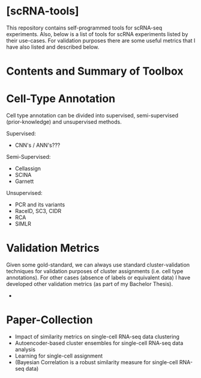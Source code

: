 # [scRNA-tools]

This repository contains self-programmed tools for scRNA-seq experiments. Also, below is a list of tools for scRNA experiments listed by their use-cases.
For validation purposes there are some useful metrics that I have also listed and described below.

# Contents and Summary of Toolbox

# Cell-Type Annotation
Cell type annotation can be divided into supervised, semi-supervised (prior-knowledge) and unsupervised methods.

Supervised:
- CNN's / ANN's???

Semi-Supervised:
- Cellassign
- SCINA
- Garnett

Unsupervised:
- PCR and its variants
- RaceID, SC3, CIDR
- RCA
- SIMLR

# Validation Metrics
Given some gold-standard, we can always use standard cluster-validation techniques for validation purposes of cluster assignments (i.e. cell type annotations). For other cases (absence of labels or equivalent data) I have developed other validation metrics (as part of my Bachelor Thesis).

- 

# Paper-Collection
- Impact of similarity metrics on single-cell RNA-seq data clustering
- Autoencoder-based cluster ensembles for single-cell RNA-seq data analysis
- Learning for single-cell assignment
- (Bayesian Correlation is a robust similarity measure for single-cell RNA-seq data)
